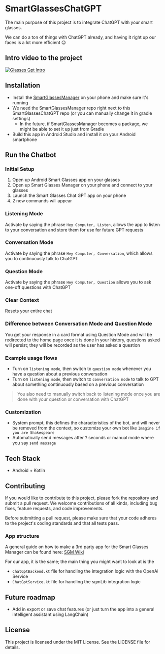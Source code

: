# SmartGlassesChatGPT

The main purpose of this project is to integrate ChatGPT with your smart glasses.

We can do a ton of things with ChatGPT already, and having it right up our faces is a lot more efficient 😉

## Intro video to the project

[![Glasses Gpt Intro](http://img.youtube.com/vi/jFTYT9buA4k/0.jpg)](https://www.youtube.com/embed/jFTYT9buA4k)

## Installation

- Install the [SmartGlassesManager](https://github.com/TeamOpenSmartGlasses/SmartGlassesManager) on your phone and make sure it's running
- We need the SmartGlassesManager repo right next to this SmartGlassesChatGPT repo (or you can manually change it in gradle settings)
  - In the future, if SmartGlassesManager becomes a package, we might be able to set it up just from Gradle
- Build this app in Android Studio and install it on your Android smartphone

## Run the Chatbot

### Initial Setup

1. Open up Android Smart Glasses app on your glasses
2. Open up Smart Glasses Manager on your phone and connect to your glasses
3. Launch the Smart Glasses Chat GPT app on your phone
4. 2 new commands will appear

### Listening Mode

Activate by saying the phrase `Hey Computer, Listen`, allows the app to listen to your conversation and store them for use for future GPT requests

### Conversation Mode

Activate by saying the phrase `Hey Computer, Conversation`, which allows you to continuously talk to ChatGPT

### Question Mode

Activate by saying the phrase `Hey Computer, Question` allows you to ask one-off questions with ChatGPT

### Clear Context

Resets your entire chat

### Difference between Conversation Mode and Question Mode

You get your response in a card format using Question Mode and will be redirected to the home page once it is done
In your history, questions asked will persist; they will be recorded as the user has asked a question

### Example usage flows

- Turn on ```listening mode```, then switch to ```question mode``` whenever you have a question about a previous conversation
- Turn on ```listening mode```, then switch to ```conversation mode``` to talk to GPT about something continuously based on a previous conversation

> You also need to manually switch back to listening mode once you are done with your question or conversation with ChatGPT

### Customization

- System prompt, this defines the characteristics of the bot, and will never be removed from the context, so customize your own bot like `Imagine if you are Shakespeare`
- Automatically send messages after `7` seconds or manual mode where you say `send message`

## Tech Stack

- Android + Kotlin

## Contributing

If you would like to contribute to this project, please fork the repository and submit a pull request. We welcome contributions of all kinds, including bug fixes, feature requests, and code improvements.

Before submitting a pull request, please make sure that your code adheres to the project's coding standards and that all tests pass.

### App structure

A general guide on how to make a 3rd party app for the Smart Glasses Manager can be found here: [SGM Wiki](https://github.com/TeamOpenSmartGlasses/SmartGlassesManager/wiki)

For our app, it is the same; the main thing you might want to look at is the

- ```ChatGptBackend.kt``` file for handling the integration logic with the OpenAi Service
- ```ChatGptService.kt``` file for handling the sgmLib integration logic

## Future roadmap

- Add in export or save chat features (or just turn the app into a general intelligent assistant using LangChain)

## License

This project is licensed under the MIT License. See the LICENSE file for details.
